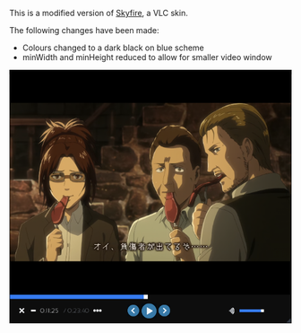 This is a modified version of [Skyfire](https://www.deviantart.com/rasvob/art/Skyfire-VLC-Skin-457179002), a VLC skin.

The following changes have been made:

- Colours changed to a dark black on blue scheme
- minWidth and minHeight reduced to allow for smaller video window

<img src="example.png" width="600"/>